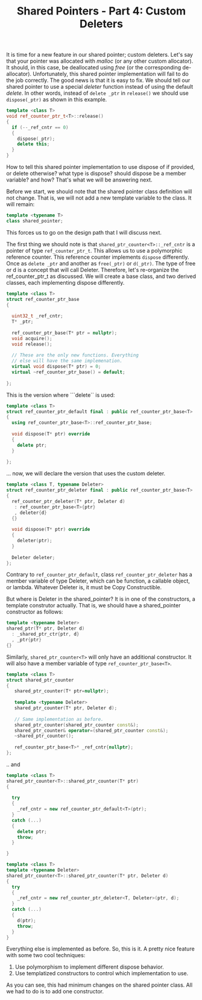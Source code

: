 ﻿---
layout: post
title: "Shared Pointers - Part 4: Custom Deleters"
categories: C++
keywords: programming; C++
---

It is time for a new feature in our shared pointer; custom deleters. Let's say that your pointer was allocated with *malloc* (or any other custom allocator). It should, in this case, be deallocated using *free* (or the corresponding de-allocator).  Unfortunately, this shared pointer implementation will fail to do the job correctly.  The good news is that it is easy to fix. We should tell our shared pointer to use a special *deleter* function instead of using the default *delete*.  In other words, instead of ```delete _ptr``` in ```release()``` we should use ```dispose(_ptr)``` as shown in this example. 

```cpp
template <class T> 
void ref_counter_ptr_t<T>::release()
{
  if (--_ref_cntr == 0) 
  { 
    dispose(_ptr);
    delete this;  
  }  
}
```

How to tell this shared pointer implementation to use dispose of if provided, or delete otherwise? what type is dispose? should dispose be a member variable? and how? That's what we will be answering next. 

Before we start, we should note that the shared pointer class definition will not change. That is, we will not add a new template variable to the class. It will remain: 

```cpp
template <typename T>
class shared_pointer; 
```

This forces us to go on the design path that I will discuss next. 


The first thing we should note is that ```shared_ptr_counter<T>::_ref_cntr``` is a pointer of type  ```ref_counter_ptr_t```. This allows us to use a polymorphic reference counter. This reference counter implements ```dispose``` differently. Once as ```delete _ptr``` and another as ```free(_ptr)``` or ```d(_ptr)```. The type of free or d is a concept that will call Deleter.  Therefore, let's re-organize the ref_counter_ptr_t as discussed. We will create a base class, and two derived classes, each implementing dispose differently. 

```cpp
template <class T> 
struct ref_counter_ptr_base
{ 
  
  uint32_t _ref_cntr;    
  T* _ptr;    
 
  ref_counter_ptr_base(T* ptr = nullptr); 
  void acquire(); 
  void release();   
  
  // These are the only new functions. Everything 
  // else will have the same implemenation.  
  virtual void dispose(T* ptr) = 0; 
  virtual ~ref_counter_ptr_base() = default; 
 
};
```

This is the version where ```delete`` is used: 

```cpp
template <class T> 
struct ref_counter_ptr_default final : public ref_counter_ptr_base<T>
{
  using ref_counter_ptr_base<T>::ref_counter_ptr_base; 
  
  void dispose(T* ptr) override 
  { 
    delete ptr; 
  }
    
};
```

... now, we will declare the version that uses the custom deleter. 

```cpp
template <class T, typename Deleter> 
struct ref_counter_ptr_deleter final : public ref_counter_ptr_base<T>
{ 
  ref_counter_ptr_deleter(T* ptr, Deleter d)
   : ref_counter_ptr_base<T>{ptr} 
   , deleter{d}
  {} 
   
  void dispose(T* ptr) override 
  { 
    deleter(ptr); 
  }
  
  Deleter deleter; 
};
```

Contrary to ```ref_counter_ptr_default```,  class ```ref_counter_ptr_deleter``` has a member variable of type Deleter, which can be function, a callable object, or lambda. Whatever Deleter is, it must be Copy Constructible. 

But where  is Deleter in the shared_pointer? It is in one of the constructors, a template construtor actually.  That is, we should have a shared_pointer constructor as follows: 

```cpp
template <typename Deleter> 
shared_ptr(T* ptr, Deleter d)
  : _shared_ptr_ctr{ptr, d} 
  , _ptr{ptr} 
{} 
```


Similarly, ```shared_ptr_counter<T>``` will only have an additional constructor.  It will also have a member variable of type ```ref_counter_ptr_base<T>```.  

```cpp
template <class T> 
struct shared_ptr_counter 
{
   shared_ptr_counter(T* ptr=nullptr); 
   
   template <typename Deleter> 
   shared_ptr_counter(T* ptr, Deleter d); 
   
   // Same implementation as before. 
   shared_ptr_counter(shared_ptr_counter const&); 
   shared_ptr_counter& operator=(shared_ptr_counter const&); 
   ~shared_ptr_counter(); 
   
   ref_counter_ptr_base<T>* _ref_cntr{nullptr}; 
}; 
```

.. and 
```cpp
template <class T> 
shared_ptr_counter<T>::shared_ptr_counter(T* ptr) 
{ 
  
  try
  { 
    _ref_cntr = new ref_counter_ptr_default<T>(ptr); 
  } 
  catch (...)     
  { 
    delete ptr;  
    throw; 
  }   

} 

template <class T> 
template <typename Deleter>
shared_ptr_counter<T>::shared_ptr_counter(T* ptr, Deleter d)
{ 
  try
  { 
    _ref_cntr = new ref_counter_ptr_deleter<T, Deleter>(ptr, d); 
  } 
  catch (...)     
  { 
    d(ptr);   
    throw; 
  }  
} 
```

Everything else is implemented as before. So, this is it. A pretty nice feature with some two cool techniques: 

 1. Use polymorphism to implement different dispose behavior. 
 2. Use templatized constructors to control which implementation to use. 

As you can see, this had minimum changes on the shared pointer class. All we had to do is to add one constructor.
